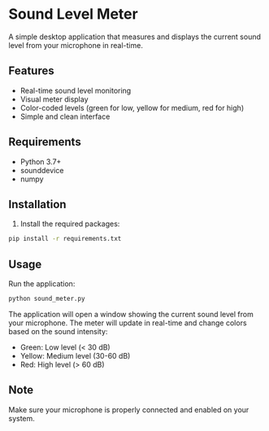 # Sound Level Meter

A simple desktop application that measures and displays the current sound level from your microphone in real-time.

## Features
- Real-time sound level monitoring
- Visual meter display
- Color-coded levels (green for low, yellow for medium, red for high)
- Simple and clean interface

## Requirements
- Python 3.7+
- sounddevice
- numpy

## Installation

1. Install the required packages:
```bash
pip install -r requirements.txt
```

## Usage

Run the application:
```bash
python sound_meter.py
```

The application will open a window showing the current sound level from your microphone. The meter will update in real-time and change colors based on the sound intensity:
- Green: Low level (< 30 dB)
- Yellow: Medium level (30-60 dB)
- Red: High level (> 60 dB)

## Note
Make sure your microphone is properly connected and enabled on your system.
